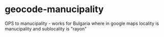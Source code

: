 geocode-manucipality
====================
GPS to manucipality - works for Bulgaria where in google maps locality is manucipality and sublocality is "rayon"